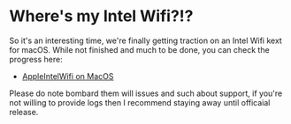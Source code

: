 # Where's my Intel Wifi?!?

So it's an interesting time, we're finally getting traction on an Intel Wifi kext for macOS. While not finished and much to be done, you can check the progress here:

* [AppleIntelWifi on MacOS](https://intelwifi.0xcc.pw/)

Please do note bombard them will issues and such about support, if you're not willing to provide logs then I recommend staying away until officaial release.